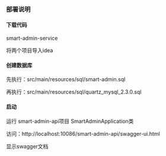 ### 部署说明

#### 下载代码

smart-admin-service

将两个项目导入idea

#### 创建数据库

先执行：src/main/resources/sql/smart-admin.sql

再执行：src/main/resources/sql/quartz_mysql_2.3.0.sql

#### 启动

运行 smart-admin-api项目 SmartAdminApplication类

访问：http://localhost:10086/smart-admin-api/swagger-ui.html

显示swagger文档
